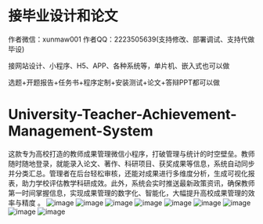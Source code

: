 # 接毕业设计和论文
作者微信：xunmaw001  作者QQ：2223505639(支持修改、部署调试、支持代做毕设)

接网站设计、小程序、H5、APP、各种系统等，单片机、嵌入式也可以做

选题+开题报告+任务书+程序定制+安装测试+论文+答辩PPT都可以做
# University-Teacher-Achievement-Management-System
这款专为高校打造的教师成果管理微信小程序，打破管理与统计的时空壁垒。教师随时随地登录，就能录入论文、著作、科研项目、获奖成果等信息，系统自动同步并分类汇总。管理者在后台轻松审核，还能对成果进行多维度分析，生成可视化报表，助力学校评估教学科研成效。此外，系统会实时推送最新政策资讯，确保教师第一时间掌握信息，实现成果管理的数字化、智能化，大幅提升高校成果管理的效率与精度 。 
![image](https://github.com/user-attachments/assets/26f880d7-dc5c-4ac5-a9db-3844deb7b8a1)
![image](https://github.com/user-attachments/assets/6f27d9a0-96df-4bf3-9f6e-c46391fcd092)
![image](https://github.com/user-attachments/assets/08c554cd-7f2c-4f80-a483-0a7e2fdb9512)
![image](https://github.com/user-attachments/assets/42ddbecb-b52f-4c9c-af0d-3ce1d28c48db)
![image](https://github.com/user-attachments/assets/cae17000-b096-479b-9462-564b8041fc49)
![image](https://github.com/user-attachments/assets/14b42a19-9dd2-4aae-a91d-70daabbdd2b9)
![image](https://github.com/user-attachments/assets/1b9c6c0e-5833-42a3-a761-5131d2ef568e)
![image](https://github.com/user-attachments/assets/9e454fa6-e4e9-46a1-b4f8-d3c3899df75d)
![image](https://github.com/user-attachments/assets/cbe57af8-0ba0-44ed-a64a-62b541b531d1)
